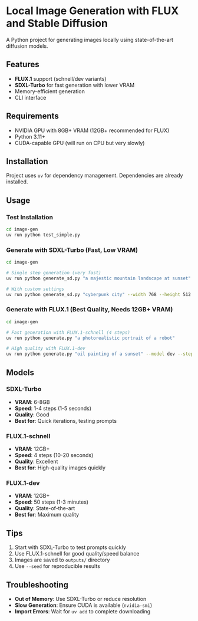 # Local Image Generation with FLUX and Stable Diffusion

A Python project for generating images locally using state-of-the-art diffusion models.

## Features

- **FLUX.1** support (schnell/dev variants)
- **SDXL-Turbo** for fast generation with lower VRAM
- Memory-efficient generation
- CLI interface

## Requirements

- NVIDIA GPU with 8GB+ VRAM (12GB+ recommended for FLUX)
- Python 3.11+
- CUDA-capable GPU (will run on CPU but very slowly)

## Installation

Project uses `uv` for dependency management. Dependencies are already installed.

## Usage

### Test Installation

```bash
cd image-gen
uv run python test_simple.py
```

### Generate with SDXL-Turbo (Fast, Low VRAM)

```bash
cd image-gen

# Single step generation (very fast)
uv run python generate_sd.py "a majestic mountain landscape at sunset"

# With custom settings
uv run python generate_sd.py "cyberpunk city" --width 768 --height 512 --steps 4
```

### Generate with FLUX.1 (Best Quality, Needs 12GB+ VRAM)

```bash
cd image-gen

# Fast generation with FLUX.1-schnell (4 steps)
uv run python generate.py "a photorealistic portrait of a robot"

# High quality with FLUX.1-dev
uv run python generate.py "oil painting of a sunset" --model dev --steps 50
```

## Models

### SDXL-Turbo
- **VRAM**: 6-8GB
- **Speed**: 1-4 steps (1-5 seconds)
- **Quality**: Good
- **Best for**: Quick iterations, testing prompts

### FLUX.1-schnell
- **VRAM**: 12GB+
- **Speed**: 4 steps (10-20 seconds)
- **Quality**: Excellent
- **Best for**: High-quality images quickly

### FLUX.1-dev
- **VRAM**: 12GB+
- **Speed**: 50 steps (1-3 minutes)
- **Quality**: State-of-the-art
- **Best for**: Maximum quality

## Tips

1. Start with SDXL-Turbo to test prompts quickly
2. Use FLUX.1-schnell for good quality/speed balance
3. Images are saved to `outputs/` directory
4. Use `--seed` for reproducible results

## Troubleshooting

- **Out of Memory**: Use SDXL-Turbo or reduce resolution
- **Slow Generation**: Ensure CUDA is available (`nvidia-smi`)
- **Import Errors**: Wait for `uv add` to complete downloading